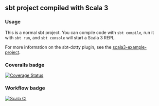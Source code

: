 ## sbt project compiled with Scala 3

### Usage

This is a normal sbt project. You can compile code with `sbt compile`, run it with `sbt run`, and `sbt console` will start a Scala 3 REPL.

For more information on the sbt-dotty plugin, see the
[scala3-example-project](https://github.com/scala/scala3-example-project/blob/main/README.md).

### Coveralls badge

[![Coverage Status](https://coveralls.io/repos/github/dennishoang/AstragaloiPrivate/badge.svg)](https://coveralls.io/github/dennishoang/AstragaloiPrivate)

### Workflow badge

[![Scala CI](https://github.com/dennishoang/AstragaloiPrivate/actions/workflows/scala.yml/badge.svg)](https://github.com/dennishoang/AstragaloiPrivate/actions/workflows/scala.yml)
